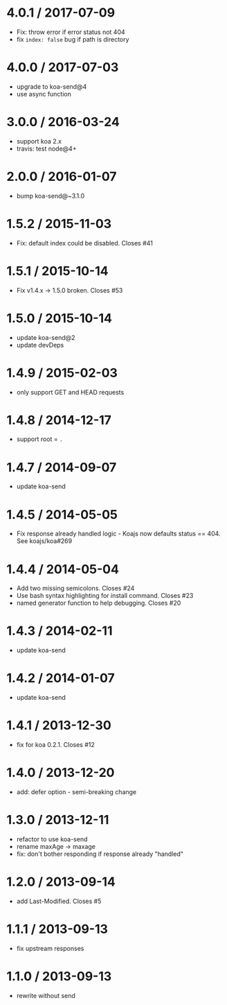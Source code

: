 
4.0.1 / 2017-07-09
==================

 * Fix: throw error if error status not 404
 * fix `index: false` bug if path is directory

4.0.0 / 2017-07-03
==================

 * upgrade to koa-send@4
 * use async function

3.0.0 / 2016-03-24
==================

 * support koa 2.x
 * travis: test node@4+

2.0.0 / 2016-01-07
==================

 * bump koa-send@~3.1.0

1.5.2 / 2015-11-03
==================

 * Fix: default index could be disabled. Closes #41

1.5.1 / 2015-10-14
==================

 * Fix v1.4.x → 1.5.0 broken. Closes #53

1.5.0 / 2015-10-14
==================

 * update koa-send@2
 * update devDeps

1.4.9 / 2015-02-03
==================

 * only support GET and HEAD requests

1.4.8 / 2014-12-17
==================

 * support root = `.`

1.4.7 / 2014-09-07
==================

 * update koa-send

1.4.5 / 2014-05-05
==================

 * Fix response already handled logic - Koajs now defaults status == 404. See  koajs/koa#269

1.4.4 / 2014-05-04
==================

 * Add two missing semicolons. Closes #24
 * Use bash syntax highlighting for install command. Closes #23
 * named generator function to help debugging. Closes #20

1.4.3 / 2014-02-11
==================

 * update koa-send

1.4.2 / 2014-01-07
==================

 * update koa-send

1.4.1 / 2013-12-30
==================

 * fix for koa 0.2.1. Closes #12

1.4.0 / 2013-12-20
==================

 * add: defer option - semi-breaking change

1.3.0 / 2013-12-11
==================

 * refactor to use koa-send
 * rename maxAge -> maxage
 * fix: don't bother responding if response already "handled"

1.2.0 / 2013-09-14
==================

 * add Last-Modified. Closes #5

1.1.1 / 2013-09-13
==================

 * fix upstream responses

1.1.0 / 2013-09-13
==================

 * rewrite without send
